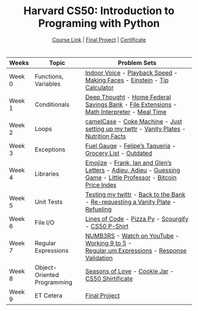 
<div align=center>
    <h1> Harvard CS50: Introduction to Programing with Python </h1>
</div>

<div align=center>
    <a href="https://cs50.harvard.edu/python/">Course Link</a> |
    <a href="https://github.com/matheusaver/CS50_Python/tree/master/Week_9/project">Final Project</a> |
    <a href="https://cs50.harvard.edu/certificates/aaed8e30-6d46-4bbc-a7a5-65514a4643a9">Certificate </a>
    <h1></h1>
</div>

<div align="center">

|Weeks|Topic|Problem Sets|
|------|----------|------------------------|
|Week 0 | Functions, Variables|[Indoor Voice](https://github.com/matheusaver/CS50_Python/tree/master/Week_0/indoor/indoor.py) - [Playback Speed](https://github.com/matheusaver/CS50_Python/tree/master/Week_0/playback/playback.py) - [Making Faces](https://github.com/matheusaver/CS50_Python/tree/master/Week_0/faces/faces.py) - [Einstein](https://github.com/matheusaver/CS50_Python/tree/master/Week_0/einstein/einstein.py) - [Tip Calculator](https://github.com/matheusaver/CS50_Python/tree/master/Week_0/tip/tip.py)|
|Week 1 | Conditionals |[Deep Thought](https://github.com/matheusaver/CS50_Python/tree/master/Week_1/deep/deep.py) - [Home Federal Savings Bank](https://github.com/matheusaver/CS50_Python/tree/master/Week_1/bank/bank.py) - [File Extensions](https://github.com/matheusaver/CS50_Python/tree/master/Week_1/extensions/extensions.py) - [Math Interpreter](https://github.com/matheusaver/CS50_Python/tree/master/Week_1/interpreter/interpreter.py) - [Meal Time](https://github.com/matheusaver/CS50_Python/tree/master/Week_1/meal/meal.py)
|Week 2 | Loops |[camelCase](https://github.com/matheusaver/CS50_Python/tree/master/Week_2/camel/camel.py) - [Coke Machine](https://github.com/matheusaver/CS50_Python/tree/master/Week_2/coke/coke.py) - [Just setting up my twttr](https://github.com/matheusaver/CS50_Python/tree/master/Week_2/twttr/twttr.py) - [Vanity Plates](https://github.com/matheusaver/CS50_Python/tree/master/Week_2/plates/plates.py) - [Nutrition Facts](https://github.com/matheusaver/CS50_Python/tree/master/Week_2/nutrition/nutrition.py)|
|Week 3 | Exceptions | [Fuel Gauge](https://github.com/matheusaver/CS50_Python/tree/master/Week_3/fuel/fuel.py) - [Felipe’s Taqueria](https://github.com/matheusaver/CS50_Python/tree/master/Week_3/taqueria/taqueria.py) - [Grocery List](https://github.com/matheusaver/CS50_Python/tree/master/Week_3/grocery/grocery.py) - [Outdated](https://github.com/matheusaver/CS50_Python/tree/master/Week_3/outdated/outdated.py)|
|Week 4 | Libraries | [Emojize](https://github.com/matheusaver/CS50_Python/tree/master/Week_4/emojize/emojize.py) - [Frank, Ian and Glen’s Letters](https://github.com/matheusaver/CS50_Python/tree/master/Week_4/figlet/figlet.py) - [Adieu, Adieu](https://github.com/matheusaver/CS50_Python/tree/master/Week_4/adieu/adieu.py) - [Guessing Game](https://github.com/matheusaver/CS50_Python/tree/master/Week_4/game/game.py) - [Little Professor](https://github.com/matheusaver/CS50_Python/tree/master/Week_4/professor/professor.py) - [Bitcoin Price Index](https://github.com/matheusaver/CS50_Python/tree/master/Week_4/bitcoin/bitcoin.py)
|Week 5 | Unit Tests | [Testing my twittr](https://github.com/matheusaver/CS50_Python/tree/master/Week_5/test_twttr/test_twttr.py) - [Back to the Bank](https://github.com/matheusaver/CS50_Python/tree/master/Week_5/test_bank/test_bank.py) - [Re-requesting a Vanity Plate](https://github.com/matheusaver/CS50_Python/tree/master/Week_5/test_plates/test_plates.py) - [Refueling](https://github.com/matheusaver/CS50_Python/tree/master/Week_5/test_fuel/test_fuel.py)|
|Week 6 | File I/O | [Lines of Code](https://github.com/matheusaver/CS50_Python/tree/master/Week_6/lines/lines.py) - [Pizza Py](https://github.com/matheusaver/CS50_Python/tree/master/Week_6/pizza/pizza.py) - [Scourgify](https://github.com/matheusaver/CS50_Python/tree/master/Week_6/scourgify/scourgify.py) - [CS50 P-Shirt](https://github.com/matheusaver/CS50_Python/tree/master/Week_6/shirt/shirt.py)
|Week 7 | Regular Expressions | [NUMB3RS](https://github.com/matheusaver/CS50_Python/tree/master/Week_7/numb3rs/numb3rs.py) - [Watch on YouTube](https://github.com/matheusaver/CS50_Python/tree/master/Week_7/watch/watch.py) - [Working 9 to 5](https://github.com/matheusaver/CS50_Python/tree/master/Week_7/working/working.py) - [Regular,um,Expressions](https://github.com/matheusaver/CS50_Python/tree/master/Week_7/um/um.py) - [Response Validation](https://github.com/matheusaver/CS50_Python/tree/master/Week_7/response/response.py)
|Week 8 | Object-Oriented Programming | [Seasons of Love](https://github.com/matheusaver/CS50_Python/tree/master/Week_8/seasons/seasons.py) - [Cookie Jar](https://github.com/matheusaver/CS50_Python/tree/master/Week_8/jar/jar.py) - [CS50 Shirtificate](https://github.com/matheusaver/CS50_Python/tree/master/Week_8/shirtificate/shirtificate.py)
|Week 9 | ET Cetera | [Final Project](https://github.com/matheusaver/CS50_Python/tree/master/Week_9/project)

















</div>
